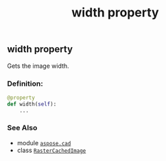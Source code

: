 ﻿---
title: width property
second_title: Aspose.CAD for Python via .NET API References
description: 
type: docs
weight: 690
url: /python-net/aspose.cad/rastercachedimage/width/
is_root: false
---

## width property


Gets the image width.
### Definition:
```python
@property
def width(self):
    ...
```

### See Also
* module [`aspose.cad`](../../)
* class [`RasterCachedImage`](/cad/python-net/aspose.cad/rastercachedimage)
